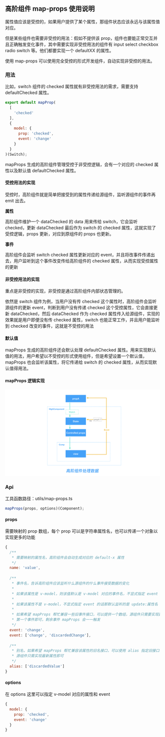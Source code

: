 ## 高阶组件 map-props 使用说明

属性值应该是受控的，如果用户提供了某个属性，那组件状态应该永远与该属性值对应。

但是某些组件也需要非受控的用法：假如不提供该 prop，组件也要能正常交互并且正确触发变化事件，其中需要实现非受控用法的组件有 input select checkbox radio switch 等。他们都要实现一个 defaultXX 的属性。

使用 map-props 可以使用完全受控的形式开发组件，自动实现非受控的用法。

### 用法

比如，switch 组件的 checked 属性就有非受控用法的需求，需要支持 defaultChecked 属性。
```js
export default mapProp(
  [
    'checked'
  ],
  {
    model: {
      prop: 'checked',
      event: 'change'
    }
  }
)(Switch);
```
mapProps 生成的高阶组件管理受控于非受控逻辑，会有一个对应的 checked 属性以及默认值 defaultChecked 属性。

#### 受控用法的实现

受控时，高阶组件就是简单把接受到的属性传递给源组件，监听源组件的事件再 emit 出去。

**属性**

高阶组件维护一个 dataChecked 的 data 用来传给 switch，它会监听 checked，更新 dataChecked 最后作为 switch 的 checked 属性，这就实现了受控逻辑，props 更新，对应到原组件的 props 也更新。

**事件**

高阶组件会监听 switch checked 属性更新对应的 event，并且将改事件传递出去，用户监听到这个事件改变传给高阶组件的 checked 属性，从而实现受控属性的更新

#### 非受控用法的实现
重点是非受控的实现，非受控是通过高阶组件内部状态管理的。

依然是 switch 组件为例，当用户没有传 checked 这个属性时，高阶组件会监听源组件的更新 event，判断到用户没有传递 checked 这个受控属性，它会直接更新 dataChecked，然后 dataChecked 作为 checked 属性传入给源组件，实现的效果就是用户即便没有传 checked 属性，switch 也能正常工作，并且用户能监听到 checked 改变的事件，这就是不受控的用法

#### 默认值
mapProps 生成的高阶组件还会默认处理 defaultChecked 属性。用来实现默认值的用法，用户希望以不受控的形式使用组件，但是希望设置一个默认值，mapProps 也会监听该属性，将它传递给 switch 的 checked 属性，从而实现默认值得用法。

#### mapProps 逻辑实现
![](./map-props.png)

### Api

工具函数路径：utils/map-props.ts

```js
mapProps(props, options)(Component);
```

#### props
需要映射的 prop 数组，每个 prop 可以是字符串属性名，也可以传递一个对象以实现更多的功能

```jsx
{
  /**
   * 需要映射的属性名，高阶组件会自动生成对应的 default-x 属性 
   */
  name: 'value',

  /**
   * 事件名，告诉高阶组件应该监听什么源组件的什么事件接受数据的变化
   * 
   * 如果该属性是 v-model，则该值默认是 v-model 对应的事件名，不显式指定 event 的话，是 input
   * 
   * 如果该属性不是 v-model，不显式指定 event 的话那默认监听的是 update:属性名 事件，支持 .sync 修饰符
   * 
   * 如果希望 mapProps 帮忙兼容一些旧事件接口，可以提供一个数组，源组件只需要实现数组
   * 第一个事件即可，剩余事件 mapProps 会一一触发
   */
  event: 'change',
  event: ['change', 'discardedChange'],

  /**
   * 别名，如果希望 mapProps 帮忙兼容该属性的旧名接口，可以使用 alias 指定旧接口名，
   * 源组件只需实现最新属性即可
   */
  alias: ['discardedValue']
}
```

#### options

在 options 这里可以指定 v-model 对应的属性和 event

```jsx
{
  model: {
    prop: 'checked',
    event: 'change'
  }
}
```
